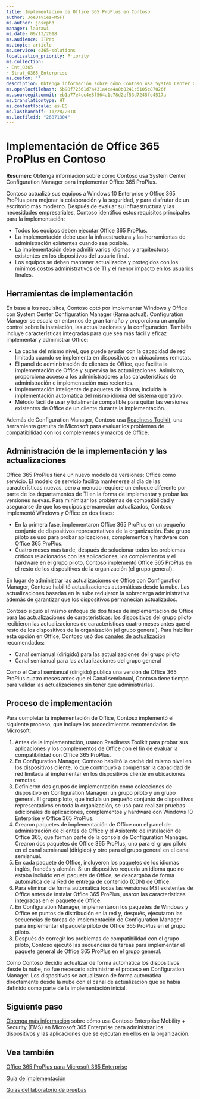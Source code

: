 ```yaml
---
title: Implementación de Office 365 ProPlus en Contoso
author: JoeDavies-MSFT
ms.author: josephd
manager: laurawi
ms.date: 09/13/2018
ms.audience: ITPro
ms.topic: article
ms.service: o365-solutions
localization_priority: Priority
ms.collection:
- Ent_O365
- Strat_O365_Enterprise
ms.custom: ''
description: Obtenga información sobre cómo Contoso usa System Center Configuration Manager para implementar Office 365 ProPlus.
ms.openlocfilehash: 5b98f72561d7a431a4ca4a0b0241c6105c87026f
ms.sourcegitcommit: eb1a77e4cc4e8f564a1c78d2ef53d7245fe4517a
ms.translationtype: HT
ms.contentlocale: es-ES
ms.lasthandoff: 11/28/2018
ms.locfileid: "26871304"
---
```

# <a name="office-365-proplus-deployment-for-contoso"></a>Implementación de Office 365 ProPlus en Contoso

**Resumen:** Obtenga información sobre cómo Contoso usa System Center Configuration Manager para implementar Office 365 ProPlus.

Contoso actualizó sus equipos a Windows 10 Enterprise y Office 365 ProPlus para mejorar la colaboración y la seguridad, y para disfrutar de un escritorio más moderno. Después de evaluar su infraestructura y las necesidades empresariales, Contoso identificó estos requisitos principales para la implementación:

- Todos los equipos deben ejecutar Office 365 ProPlus.
- La implementación debe usar la infraestructura y las herramientas de administración existentes cuando sea posible.
- La implementación debe admitir varios idiomas y arquitecturas existentes en los dispositivos del usuario final.
- Los equipos se deben mantener actualizados y protegidos con los mínimos costos administrativos de TI y el menor impacto en los usuarios finales.

## <a name="deployment-tools"></a>Herramientas de implementación

En base a los requisitos, Contoso optó por implementar Windows y Office con System Center Configuration Manager (Rama actual). Configuration Manager se escala en entornos de gran tamaño y proporciona un amplio control sobre la instalación, las actualizaciones y la configuración. También incluye características integradas para que sea más fácil y eficaz implementar y administrar Office:

- La caché del mismo nivel, que puede ayudar con la capacidad de red limitada cuando se implementa en dispositivos en ubicaciones remotas.
- El panel de administración de clientes de Office, que facilita la implementación de Office y supervisa las actualizaciones. Asimismo, proporciona acceso a los administradores a las características de administración e implementación más recientes.
- Implementación inteligente de paquetes de idioma, incluida la implementación automática del mismo idioma del sistema operativo.
- Método fácil de usar y totalmente compatible para quitar las versiones existentes de Office de un cliente durante la implementación.

Además de Configuration Manager, Contoso usa [Readiness Toolkit](https://docs.microsoft.com/deployoffice/use-the-readiness-toolkit-to-assess-application-compatibility-for-office-365-pro), una herramienta gratuita de Microsoft para evaluar los problemas de compatibilidad con los complementos y macros de Office.

## <a name="managing-the-deployment-and-updates"></a>Administración de la implementación y las actualizaciones

Office 365 ProPlus tiene un nuevo modelo de versiones: Office como servicio. El modelo de servicio facilita mantenerse al día de las características nuevas, pero a menudo requiere un enfoque diferente por parte de los departamentos de TI en la forma de implementar y probar las versiones nuevas. Para minimizar los problemas de compatibilidad y asegurarse de que los equipos permanecían actualizados, Contoso implementó Windows y Office en dos fases: 

- En la primera fase, implementaron Office 365 ProPlus en un pequeño conjunto de dispositivos representativos de la organización. Este grupo piloto se usó para probar aplicaciones, complementos y hardware con Office 365 ProPlus.
- Cuatro meses más tarde, después de solucionar todos los problemas críticos relacionados con las aplicaciones, los complementos y el hardware en el grupo piloto, Contoso implementó Office 365 ProPlus en el resto de los dispositivos de la organización (el grupo general). 

En lugar de administrar las actualizaciones de Office con Configuration Manager, Contoso habilitó actualizaciones automáticas desde la nube. Las actualizaciones basadas en la nube redujeron la sobrecarga administrativa además de garantizar que los dispositivos permanecían actualizados. 

Contoso siguió el mismo enfoque de dos fases de implementación de Office para las actualizaciones de características: los dispositivos del grupo piloto recibieron las actualizaciones de características cuatro meses antes que el resto de los dispositivos de la organización (el grupo general). Para habilitar esta opción en Office, Contoso usó dos [canales de actualización](https://docs.microsoft.com/DeployOffice/overview-of-update-channels-for-office-365-proplus) recomendados: 

- Canal semianual (dirigido) para las actualizaciones del grupo piloto 
- Canal semianual para las actualizaciones del grupo general 

Como el Canal semianual (dirigido) publica una versión de Office 365 ProPlus cuatro meses antes que el Canal semianual, Contoso tiene tiempo para validar las actualizaciones sin tener que administrarlas. 

## <a name="deployment-process"></a>Proceso de implementación

Para completar la implementación de Office, Contoso implementó el siguiente proceso, que incluye los procedimientos recomendados de Microsoft:

1. Antes de la implementación, usaron Readiness Toolkit para probar sus aplicaciones y los complementos de Office con el fin de evaluar la compatibilidad con Office 365 ProPlus.
2. En Configuration Manager, Contoso habilitó la caché del mismo nivel en los dispositivos cliente, lo que contribuyó a compensar la capacidad de red limitada al implementar en los dispositivos cliente en ubicaciones remotas. 
3. Definieron dos grupos de implementación como colecciones de dispositivo en Configuration Manager: un grupo piloto y un grupo general. El grupo piloto, que incluía un pequeño conjunto de dispositivos representativos en toda la organización, se usó para realizar pruebas adicionales de aplicaciones, complementos y hardware con Windows 10 Enterprise y Office 365 ProPlus. 
4. Crearon paquetes de implementación de Office con el panel de administración de clientes de Office y el Asistente de instalación de Office 365, que forman parte de la consola de Configuration Manager. Crearon dos paquetes de Office 365 ProPlus, uno para el grupo piloto en el canal semianual (dirigido) y otro para el grupo general en el canal semianual. 
5. En cada paquete de Office, incluyeron los paquetes de los idiomas inglés, francés y alemán. Si un dispositivo requería un idioma que no estaba incluido en el paquete de Office, se descargaba de forma automática de la Red de entrega de contenido (CDN) de Office.
6. Para eliminar de forma automática todas las versiones MSI existentes de Office antes de instalar Office 365 ProPlus, usaron las características integradas en el paquete de Office.
7. En Configuration Manager, implementaron los paquetes de Windows y Office en puntos de distribución en la red y, después, ejecutaron las secuencias de tareas de implementación de Configuration Manager para implementar el paquete piloto de Office 365 ProPlus en el grupo piloto.
8. Después de corregir los problemas de compatibilidad con el grupo piloto, Contoso ejecutó las secuencias de tareas para implementar el paquete general de Office 365 ProPlus en el grupo general.

Como Contoso decidió actualizar de forma automática los dispositivos desde la nube, no fue necesario administrar el proceso en Configuration Manager. Los dispositivos se actualizaron de forma automática directamente desde la nube con el canal de actualización que se había definido como parte de la implementación inicial. 

## <a name="next-step"></a>Siguiente paso

[Obtenga más información](contoso-mdm.md) sobre cómo usa Contoso Enterprise Mobility + Security (EMS) en Microsoft 365 Enterprise para administrar los dispositivos y las aplicaciones que se ejecutan en ellos en la organización.

## <a name="see-also"></a>Vea también

[Office 365 ProPlus para Microsoft 365 Enterprise](office365proplus-infrastructure.md)

[Guía de implementación](deploy-microsoft-365-enterprise.md)

[Guías del laboratorio de pruebas](m365-enterprise-test-lab-guides.md)
